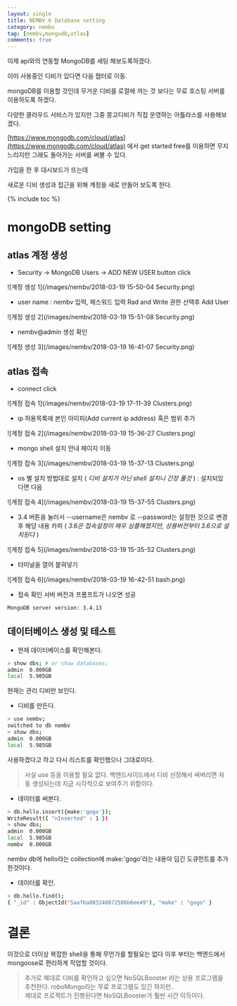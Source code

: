 ```yaml
---
layout: single
title: NEMBV 6 Database setting
category: nembv
tag: [nembv,mongodb,atlas]
comments: true
---
```


이제 api와의 연동할 MongoDB를 세팅 해보도록하겠다.

이미 사용중인 디비가 있다면 다음 챕터로 이동. 

mongoDB를 이용할 것인데 무거운 디비를 로컬에 까는 것 보다는 무료 호스팅 서버를 이용하도록 하겠다.

다양한 클라우드 서비스가 있지만 그중 몽고디비가 직접 운영하는 아틀라스를 사용해보겠다.

[https://www.mongodb.com/cloud/atlas](https://www.mongodb.com/cloud/atlas) 에서 get started free를 이용하면 무지 느리지만 그래도 돌아가는 서버를 써볼 수 있다.

가입을 한 후 대시보드가 뜨는데

새로운 디비 생성과 접근을 위해 계정을 새로 만들어 보도록 한다.

{% include toc %}

# mongoDB setting

## atlas 계정 생성

- Security -> MongoDB Users -> ADD NEW USER button click

![계정 생성 1](/images/nembv/2018-03-19 15-50-04 Security.png)

- user name : nembv 입력, 패스워드 입력 Rad and Write 권한 선택후 Add User

![계정 생성 2](/images/nembv/2018-03-19 15-51-08 Security.png)

- nembv@admin 생성 확인

![계정 생성 3](/images/nembv/2018-03-19 16-41-07 Security.png)

## atlas 접속

- connect click

![계정 접속 1](/images/nembv/2018-03-19 17-11-39 Clusters.png)

- ip 허용목록에 본인 아이피(Add current ip address) 혹은 범위 추가

![계정 접속 2](/images/nembv/2018-03-19 15-36-27 Clusters.png)

- mongo shell 설치 안내 페이지 이동

![계정 접속 3](/images/nembv/2018-03-19 15-37-13 Clusters.png)

- os 별 설치 방법대로 설치 ( *디비 설치가 아닌 shell 설치니 긴장 풀것* ) : 설치되있다면 다음

![계정 접속 4](/images/nembv/2018-03-19 15-37-55 Clusters.png)

- 3.4 버튼을 눌러서 --username은 nembv 로 --password는 설정한 것으로 변경 후 해당 내용 카피 ( *3.6은 접속설정이 매우 심플해졌지만, 상용버전부터 3.6으로 설치된다* ) 

![계정 접속 5](/images/nembv/2018-03-19 15-35-52 Clusters.png)

- 터미널을 열어 붙혀넣기

![계정 접속 6](/images/nembv/2018-03-19 16-42-51 bash.png)

- 접속 확인 서버 버전과 프롬프트가 나오면 성공

```bash
MongoDB server version: 3.4.13
```

## 데이터베이스 생성 및 테스트

- 현재 데이터베이스를 확인해본다.

```bash
> show dbs; # or show databases;
admin  0.000GB
local  5.985GB
```

현재는 관리 디비만 보인다.

- 디비를 만든다.

```bash
> use nembv;
switched to db nembv
> show dbs;
admin  0.000GB
local  5.985GB
```

사용하겠다고 하고 다시 리스트를 확인했으나 그대로이다. 

> 사실 use 등을 이용할 필요 없다. 백엔드사이드에서 디비 선정해서 써버리면 자동 생성되는데 지금 시각적으로 보여주기 위함이다. 

- 데이터를 써본다.

```bash
> db.hello.insert({make:'gogo'});
WriteResult({ "nInserted" : 1 })
> show dbs;
admin  0.000GB
local  5.985GB
nembv  0.000GB
```

nembv db에 hello라는 collection에 make:'gogo'라는 내용아 딤긴 도큐먼트를 추가 한것이다.

- 데이터를 확인.

```bash
> db.hello.find();
{ "_id" : ObjectId("5aaf6a883248872586b6ee49"), "make" : "gogo" }
```

# 결론

이것으로 더이상 복잡한 shell을 통해 무언가를 할필요는 없다 이후 부터는 백엔드에서 mongoose로 편리하게 작업할 것이다.

> 추가로 제대로 디비를 확인하고 싶으면 NoSQLBooster 라는 상용 프로그램을 추천한다. roboMongo라는 무료 프로그램도 있긴 하지만..  
제대로 프로젝트가 진행된다면 NoSQLBooster가 훨씬 시간 이득이다.